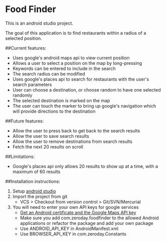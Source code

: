 Food Finder
=================

This is an android studio project.

The goal of this application is to find restaurants within a radius of a selected position.

##Current features:
* Uses google's android maps api to view current position
* Allows a user to select a position on the map by long-pressing
* Keywords can be entered to include in the search
* The search radius can be modified
* Uses google's places api to search for restaurants with the user's search parameters
* User can choose a destination, or choose random to have one selected randomly
* The selected destination is marked on the map
* The user can touch the marker to bring up google's navigation which will provide directions to the destination

##Future features:
* Allow the user to press back to get back to the search results
* Allow the user to save search results
* Allow the user to remove destinations from search results
* Fetch the next 20 results on scroll

##Limitations:
* Google's places api only allows 20 results to show up at a time, with a maximum of 60 results

##Installation instructions:
1. Setup [android studio](http://developer.android.com/sdk/installing/studio.html)
2. Import the project from git
    * VCS > Checkout from version control > Git/SVN/Mercurial
3. You will need to enter your own API keys for google services
    * [Get an Android certificate and the Google Maps API key](https://developers.google.com/maps/documentation/android/start#get_an_android_certificate_and_the_google_maps_api_key)
    * Make sure you add com.zeroday.foodfinder to the allowed Android applications or refactor the package and add your own package
    * Use ANDROID_API_KEY in AndroidManifest.xml
    * Use BROWSER_API_KEY in com.zeroday.Constants
